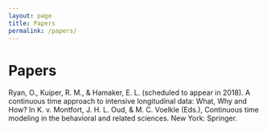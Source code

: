 ```yaml
---
layout: page
title: Papers
permalink: /papers/
---
```


# Papers

Ryan, O., Kuiper, R. M., & Hamaker, E. L. (scheduled to appear in 2018). A continuous time approach to intensive longitudinal data: What, Why and How? In K. v. Montfort, J. H. L. Oud, & M. C. Voelkle (Eds.), Continuous time modeling in the behavioral and related sciences. New York: Springer.




